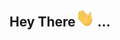 ## Hey There<img src="https://github.com/yarshys/yarshys/blob/main/wave.gif" width="30"> ...




<!---
yarshys/yarshys is a ✨ special ✨ repository because its `README.md` (this file) appears on your GitHub profile.
You can click the Preview link to take a look at your changes.
--->
